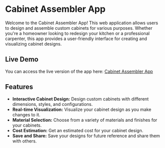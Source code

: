# Cabinet Assembler App

Welcome to the Cabinet Assembler App! This web application allows users to design and assemble custom cabinets for various purposes. Whether you're a homeowner looking to redesign your kitchen or a professional carpenter, this app provides a user-friendly interface for creating and visualizing cabinet designs.

## Live Demo

You can access the live version of the app here: [Cabinet Assembler App](https://652b79b734035d38faa440b5--melodic-sunflower-8e9165.netlify.app/)

## Features

- **Interactive Cabinet Design:** Design custom cabinets with different dimensions, styles, and configurations.
- **Real-time Visualization:** Visualize your cabinet design as you make changes to it.
- **Material Selection:** Choose from a variety of materials and finishes for your cabinets.
- **Cost Estimation:** Get an estimated cost for your cabinet design.
- **Save and Share:** Save your designs for future reference and share them with others.


